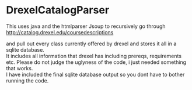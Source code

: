 # DrexelCatalogParser
This uses java and the htmlparser Jsoup to recursively go through   
http://catalog.drexel.edu/coursedescriptions  

and pull out every class currently offered by drexel and stores it all in a sqlite database.   
It includes all information that drexel has including prereqs, requirements etc.  Please do not judge the uglyness of the code, i just needed something that works.  
I have included the final sqlite database output so you dont have to bother running the code.
